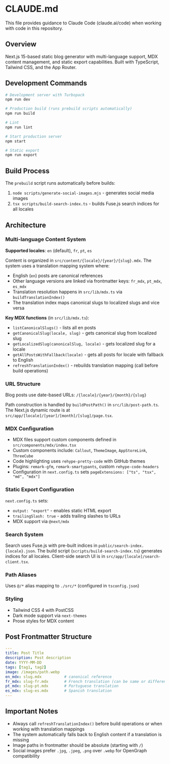 # CLAUDE.md

This file provides guidance to Claude Code (claude.ai/code) when working with code in this repository.

## Overview

Next.js 15-based static blog generator with multi-language support, MDX content management, and static export capabilities. Built with TypeScript, Tailwind CSS, and the App Router.

## Development Commands

```bash
# Development server with Turbopack
npm run dev

# Production build (runs prebuild scripts automatically)
npm run build

# Lint
npm run lint

# Start production server
npm start

# Static export
npm run export
```

## Build Process

The `prebuild` script runs automatically before builds:
1. `node scripts/generate-social-images.mjs` - generates social media images
2. `tsx scripts/build-search-index.ts` - builds Fuse.js search indices for all locales

## Architecture

### Multi-language Content System

**Supported locales**: `en` (default), `fr`, `pt`, `es`

Content is organized in `src/content/{locale}/{year}/{slug}.mdx`. The system uses a translation mapping system where:

- English (`en`) posts are canonical references
- Other language versions are linked via frontmatter keys: `fr_mdx`, `pt_mdx`, `es_mdx`
- Translation resolution happens in `src/lib/mdx.ts` via `buildTranslationIndex()`
- The translation index maps canonical slugs to localized slugs and vice versa

**Key MDX functions** (in `src/lib/mdx.ts`):
- `listCanonicalSlugs()` - lists all en posts
- `getCanonicalSlug(locale, slug)` - gets canonical slug from localized slug
- `getLocalizedSlug(canonicalSlug, locale)` - gets localized slug for a locale
- `getAllPostsWithFallback(locale)` - gets all posts for locale with fallback to English
- `refreshTranslationIndex()` - rebuilds translation mapping (call before build operations)

### URL Structure

Blog posts use date-based URLs: `/{locale}/{year}/{month}/{slug}`

Path construction is handled by `buildPostPath()` in `src/lib/post-path.ts`. The Next.js dynamic route is at `src/app/[locale]/[year]/[month]/[slug]/page.tsx`.

### MDX Configuration

- MDX files support custom components defined in `src/components/mdx/index.tsx`
- Custom components include: `Callout`, `ThemeImage`, `AppStoreLink`, `ThreeCube`
- Code highlighting uses `rehype-pretty-code` with GitHub themes
- Plugins: `remark-gfm`, `remark-smartypants`, custom `rehype-code-headers`
- Configuration in `next.config.ts` sets `pageExtensions: ["ts", "tsx", "md", "mdx"]`

### Static Export Configuration

`next.config.ts` sets:
- `output: "export"` - enables static HTML export
- `trailingSlash: true` - adds trailing slashes to URLs
- MDX support via `@next/mdx`

### Search System

Search uses Fuse.js with pre-built indices in `public/search-index.{locale}.json`. The build script (`scripts/build-search-index.ts`) generates indices for all locales. Client-side search UI is in `src/app/[locale]/search-client.tsx`.

### Path Aliases

Uses `@/*` alias mapping to `./src/*` (configured in `tsconfig.json`)

### Styling

- Tailwind CSS 4 with PostCSS
- Dark mode support via `next-themes`
- Prose styles for MDX content

## Post Frontmatter Structure

```yaml
---
title: Post Title
description: Post description
date: YYYY-MM-DD
tags: [tag1, tag2]
image: /images/path.webp
en_mdx: slug.mdx          # canonical reference
fr_mdx: slug-fr.mdx       # French translation (can be same or different slug)
pt_mdx: slug-pt.mdx       # Portuguese translation
es_mdx: slug-es.mdx       # Spanish translation
---
```

## Important Notes

- Always call `refreshTranslationIndex()` before build operations or when working with translation mappings
- The system automatically falls back to English content if a translation is missing
- Image paths in frontmatter should be absolute (starting with `/`)
- Social images prefer `.jpg`, `.jpeg`, `.png` over `.webp` for OpenGraph compatibility
